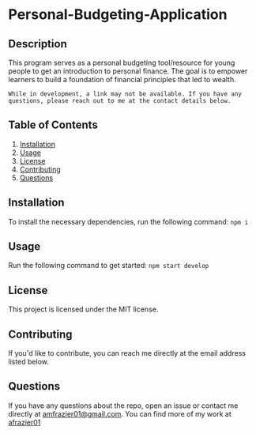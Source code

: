 # Personal-Budgeting-Application

## Description

This program serves as a personal budgeting tool/resource for young people to get an introduction to personal finance. The goal is to empower learners to build a foundation of financial principles that led to wealth.

`While in development, a link may not be available. If you have any questions, please reach out to me at the contact details below.`

## Table of Contents
1. [Installation](#installation)
2. [Usage](#usage)
3. [License](#license)
4. [Contributing](#contributing)
5. [Questions](#questions)

## Installation
To install the necessary dependencies, run the following command: `npm i`

## Usage
Run the following command to get started: `npm start develop`

## License
This project is licensed under the MIT license.

## Contributing
If you'd like to contribute, you can reach me directly at the email address listed below.
  
## Questions
If you have any questions about the repo, open an issue or contact me directly at [amfrazier01@gmail.com](mailto:amfrazier01@gmail.com). You can find more of my work at [afrazier01](https://github.com/afrazier01)

